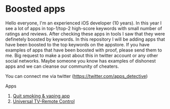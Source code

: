 # Boosted apps
Hello everyone, I'm an experienced iOS developer (10 years). In this year I see a lot of apps in top-1/top-2 high-score keywords with small number of ratings and reviews. After checking these apps in tools I saw that they were definetely boosted by keywords.  In this repository I will be adding apps that have been boosted to the top keywords on the appstore. If you have examples of apps that have been boosted with proof, please send them to me.  Big request to make a post about this in twitter account or any other social networks. Maybe someone you know has examples of dishonest apps and we can cleanse our community of cheaters.

You can connect me via twitter (https://twitter.com/apps_detective)

Apps
 
1. [Quit smoking & vaping app](https://github.com/appsdetective/boosted_apps/wiki/Quit-Smoking)
2. [Universal TV-Remote Control](https://github.com/appsdetective/boosted_apps/wiki/Universal-TV)
